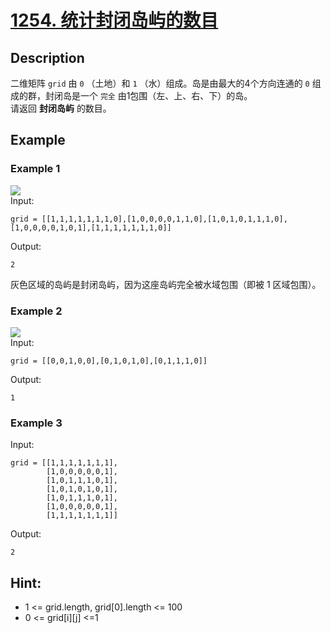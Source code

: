 # [1254. 统计封闭岛屿的数目](https://leetcode.cn/problems/number-of-closed-islands/)
## Description
二维矩阵 `grid` 由 `0` （土地）和 `1` （水）组成。岛是由最大的4个方向连通的 `0` 组成的群，封闭岛是一个 `完全` 由1包围（左、上、右、下）的岛。  
请返回 **封闭岛屿** 的数目。
## Example
### Example 1
![](https://assets.leetcode.com/uploads/2019/10/31/sample_3_1610.png)   
Input:  
```
grid = [[1,1,1,1,1,1,1,0],[1,0,0,0,0,1,1,0],[1,0,1,0,1,1,1,0],[1,0,0,0,0,1,0,1],[1,1,1,1,1,1,1,0]]
```
Output:
```
2
```
灰色区域的岛屿是封闭岛屿，因为这座岛屿完全被水域包围（即被 1 区域包围）。
### Example 2
![](https://assets.leetcode-cn.com/aliyun-lc-upload/uploads/2019/11/07/sample_4_1610.png)  
Input:  
```
grid = [[0,0,1,0,0],[0,1,0,1,0],[0,1,1,1,0]]
```
Output:
```
1
```
### Example 3
Input:
```
grid = [[1,1,1,1,1,1,1],
        [1,0,0,0,0,0,1],
        [1,0,1,1,1,0,1],
        [1,0,1,0,1,0,1],
        [1,0,1,1,1,0,1],
        [1,0,0,0,0,0,1],
        [1,1,1,1,1,1,1]]
```
Output:
```
2
```
## Hint:
- 1 <= grid.length, grid[0].length <= 100
- 0 <= grid[i][j] <=1
